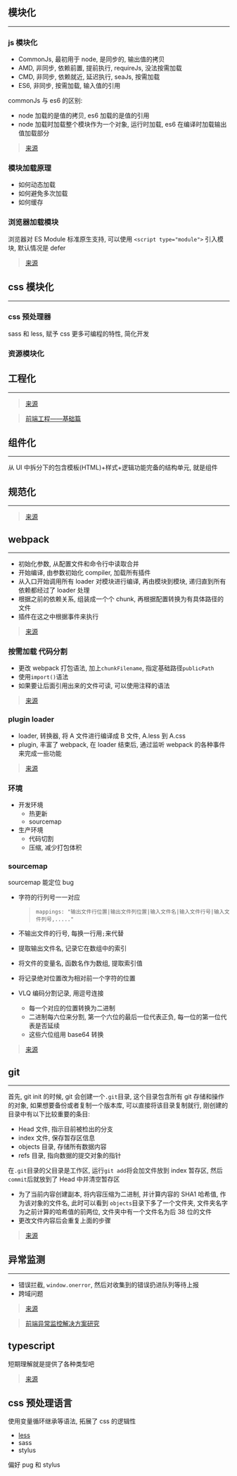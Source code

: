 ## 模块化

---

### js 模块化

- CommonJs, 最初用于 node, 是同步的, 输出值的拷贝
- AMD, 非同步, 依赖前置, 提前执行, requireJs, 没法按需加载
- CMD, 非同步, 依赖就近, 延迟执行, seaJs, 按需加载
- ES6, 非同步, 按需加载, 输入值的引用

commonJs 与 es6 的区别:

- node 加载的是值的拷贝, es6 加载的是值的引用
- node 加载时加载整个模块作为一个对象, 运行时加载, es6 在编译时加载输出值加载部分

> [来源](https://juejin.im/post/5b4420e7f265da0f4b7a7b27)

### 模块加载原理

- 如何动态加载
- 如何避免多次加载
- 如何缓存

### 浏览器加载模块

浏览器对 ES Module 标准原生支持, 可以使用 `<script type="module">` 引入模块, 默认情况是 defer

> [来源](https://juejin.im/post/5b430a4be51d451925627119)

## css 模块化

---

### css 预处理器

sass 和 less, 赋予 css 更多可编程的特性, 简化开发

### 资源模块化

## 工程化

---

> [来源](https://juejin.im/post/58ac334e8d6d810058c103e0)

> [前端工程——基础篇](https://github.com/fouber/blog/issues/10)

## 组件化

---

从 UI 中拆分下的包含模板(HTML)+样式+逻辑功能完备的结构单元, 就是组件

## 规范化

---

> [来源](https://www.zhihu.com/question/24558375)

## webpack

---

- 初始化参数, 从配置文件和命令行中读取合并
- 开始编译, 由参数初始化 compiler, 加载所有插件
- 从入口开始调用所有 loader 对模块进行编译, 再由模块到模块, 递归直到所有依赖都经过了 loader 处理
- 根据之前的依赖关系, 组装成一个个 chunk, 再根据配置转换为有具体路径的文件
- 插件在这之中根据事件来执行

> [来源](https://juejin.im/entry/5b0e3eba5188251534379615)

### 按需加载 代码分割

- 更改 webpack 打包语法, 加上`chunkFilename`, 指定基础路径`publicPath`
- 使用`import()`语法
- 如果要让后面引用出来的文件可读, 可以使用注释的语法

> [来源](https://juejin.im/post/5bf61082f265da616a474b5c)

### plugin loader

- loader, 转换器, 将 A 文件进行编译成 B 文件, A.less 到 A.css
- plugin, 丰富了 webpack, 在 loader 结束后, 通过监听 webpack 的各种事件来完成一些功能

> [来源](https://github.com/Advanced-Frontend/Daily-Interview-Question/issues/308)

### 环境

- 开发环境
  - 热更新
  - sourcemap
- 生产环境
  - 代码切割
  - 压缩, 减少打包体积

### sourcemap

sourcemap 能定位 bug

- 字符的行列号一一对应

  > `mappings: "输出文件行位置|输出文件列位置|输入文件名|输入文件行号|输入文件列号,....."`

- 不输出文件的行号, 每换一行用`;`来代替
- 提取输出文件名, 记录它在数组中的索引
- 将文件的变量名, 函数名作为数组, 提取索引值
- 将记录绝对位置改为相对前一个字符的位置
- VLQ 编码分割记录, 用逗号连接
  - 每一个对应的位置转换为二进制
  - 二进制每六位来分割, 第一个六位的最后一位代表正负, 每一位的第一位代表是否延续
  - 这些六位组用 base64 转换

> [来源](https://juejin.im/post/5d0790996fb9a07f0052dbbb)

## git

---

首先, git init 的时候, git 会创建一个`.git`目录, 这个目录包含所有 git 存储和操作的对象, 如果想要备份或者复制一个版本库, 可以直接将该目录复制就行, 刚创建的目录中有以下比较重要的条目:

- Head 文件, 指示目前被检出的分支
- index 文件, 保存暂存区信息
- objects 目录, 存储所有数据内容
- refs 目录, 指向数据的提交对象的指针

在`.git`目录的父目录是工作区, 运行`git add`将会加文件放到 index 暂存区, 然后`commit`后就放到了 Head 中并清空暂存区

- 为了当前内容创建副本, 将内容压缩为二进制, 并计算内容的 SHA1 哈希值, 作为该对象的文件名, 此时可以看到 `objects`目录下多了一个文件夹, 文件夹名字为之前计算的哈希值的前两位, 文件夹中有一个文件名为后 38 位的文件
- 更改文件内容后会重复上面的步骤

> [来源](http://www.ruanyifeng.com/blog/2018/10/git-internals.html)

## 异常监测

---

- 错误拦截, `window.onerror`, 然后对收集到的错误扔进队列等待上报
- 跨域问题

> [来源](https://zhuanlan.zhihu.com/p/26085642)

> [前端异常监控解决方案研究](https://cdc.tencent.com/2018/09/13/frontend-exception-monitor-research/)

## typescript

短期理解就是提供了各种类型吧

> [来源](https://ts.xcatliu.com/)

## css 预处理语言

使用变量循环继承等语法, 拓展了 css 的逻辑性

- [less](https://juejin.im/post/5a2bc28f6fb9a044fe464b19)
- sass
- stylus

偏好 pug 和 stylus
